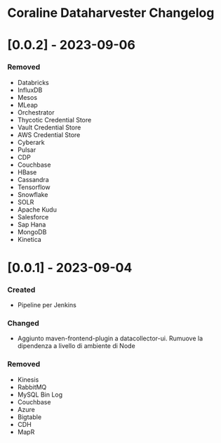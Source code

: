  # Coraline Dataharvester Changelog
 
 [0.0.2] - 2023-09-06
===
### Removed
- Databricks
- InfluxDB
- Mesos
- MLeap
- Orchestrator
- Thycotic Credential Store
- Vault Credential Store
- AWS Credential Store
- Cyberark
- Pulsar
- CDP
- Couchbase
- HBase
- Cassandra
- Tensorflow
- Snowflake
- SOLR
- Apache Kudu
- Salesforce
- Sap Hana
- MongoDB
- Kinetica


 [0.0.1] - 2023-09-04
===
### Created
- Pipeline per Jenkins

### Changed
- Aggiunto maven-frontend-plugin a datacollector-ui. Rumuove la dipendenza a livello di ambiente di Node

### Removed
- Kinesis
- RabbitMQ
- MySQL Bin Log
- Couchbase
- Azure
- Bigtable
- CDH
- MapR